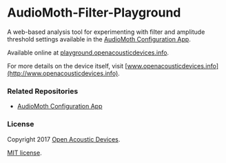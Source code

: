 # AudioMoth-Filter-Playground #
A web-based analysis tool for experimenting with filter and amplitude threshold settings available in the [AudioMoth Configuration App](https://github.com/OpenAcousticDevices/AudioMoth-Configuration-App).

Available online at [playground.openacousticdevices.info](http://playground.openacousticdevices.info).

For more details on the device itself, visit [www.openacousticdevices.info](http://www.openacousticdevices.info).

### Related Repositories ###
* [AudioMoth Configuration App](https://github.com/OpenAcousticDevices/AudioMoth-Configuration-App)

### License ###

Copyright 2017 [Open Acoustic Devices](http://www.openacousticdevices.info/).

[MIT license](http://www.openacousticdevices.info/license).
